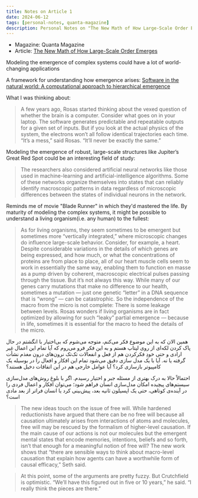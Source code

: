 ```yaml
---
title: Notes on Article 1
date: 2024-06-12
tags: [personal-notes, quanta-magazine]
description: Personal Notes on "The New Math of How Large-Scale Order Emerges" Article
---
```


- Magazine: Quanta Magazine
- Article: [The New Math of How Large-Scale Order Emerges](https://www.quantamagazine.org/the-new-math-of-how-large-scale-order-emerges-20240610)

Modeling the emergence of complex systems could have a lot of world-changing applications

A framework for understanding how emergence arises: [Software in the natural world: A computational approach to hierarchical emergence](https://arxiv.org/abs/2402.09090)

What I was thinking about:
> A few years ago, Rosas started thinking about the vexed question of whether the brain is a computer. Consider what goes on in your laptop. The software generates predictable and repeatable outputs for a given set of inputs. But if you look at the actual physics of the system, the electrons won’t all follow identical trajectories each time. “It’s a mess,” said Rosas. “It’ll never be exactly the same.”

Modeling the emergence of robust, large-scale structures like Jupiter’s Great Red Spot could be an interesting field of study:
> The researchers also considered artificial neural networks like those used in machine-learning and artificial-intelligence algorithms. Some of these networks organize themselves into states that can reliably identify macroscopic patterns in data regardless of microscopic differences between the states of individual neurons in the network.

Reminds me of movie "Blade Runner" in which they'd mastered the life. By maturity of modeling the complex systems, it might be possible to understand a living organism(i.e. any human) to the fullest:
> As for living organisms, they seem sometimes to be emergent but sometimes more “vertically integrated,” where microscopic changes do influence large-scale behavior. Consider, for example, a heart. Despite considerable variations in the details of which genes are being expressed, and how much, or what the concentrations of proteins are from place to place, all of our heart muscle cells seem to work in essentially the same way, enabling them to function en masse as a pump driven by coherent, macroscopic electrical pulses passing through the tissue. But it’s not always this way. While many of our genes carry mutations that make no difference to our health, sometimes a mutation — just one genetic “letter” in a DNA sequence that is “wrong” — can be catastrophic. So the independence of the macro from the micro is not complete: There is some leakage between levels. Rosas wonders if living organisms are in fact optimized by allowing for such “leaky” partial emergence — because in life, sometimes it is essential for the macro to heed the details of the micro.

همین الان که به این موضوع فکر می‌کنم، متوجه می‌شوم که بی‌اختیار با انگشتم در حال پاک کردن لکه‌ای از روی لپتاپ هستم و به این فکر فرو می‌روم که آیا تمام این اعمال غیر ارادی و حتی خودِ فکرکردن هم از فعل و انفعالات تک‌تک نرون‌های درون مغذم نشأت گرفته یا نه. آیا با یک مدل سازی دقیق می‌شود تمام این افکار و افعال را در بوسیله یک کامپیوتر بازسازی کرد؟ آیا عوامل خارجی هم در این اتفاقات دخیل هستند؟

احتمالاً حالا به درک بهتری از مسئله جبر و اختیار رسیدم. اگر با بلوغ روش‌های مدل‌سازی سیستم‌های پیچیده امکان مدل‌سازی انسان فراهم شود؛ می‌توان افکار و اعمال فردی را در آینده‌ی کوتاهی، حتی یک اپسیلون ثانیه بعد، پیش‌بینی کرد یا انسان فراتر از بعد مادی است؟


> The new ideas touch on the issue of free will. While hardened reductionists have argued that there can be no free will because all causation ultimately arises from interactions of atoms and molecules, free will may be rescued by the formalism of higher-level causation. If the main cause of our actions is not our molecules but the emergent mental states that encode memories, intentions, beliefs and so forth, isn’t that enough for a meaningful notion of free will? The new work shows that “there are sensible ways to think about macro-level causation that explain how agents can have a worthwhile form of causal efficacy,” Seth said.

> At this point, some of the arguments are pretty fuzzy. But Crutchfield is optimistic. “We’ll have this figured out in five or 10 years,” he said. “I really think the pieces are there.”
